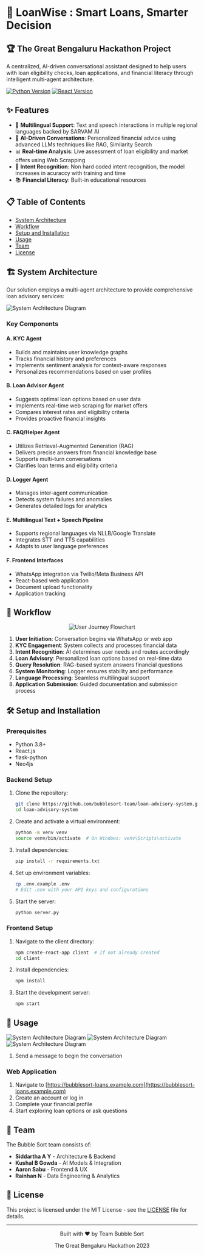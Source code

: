 # 🚀 LoanWise : Smart Loans, Smarter Decision

## 🏆 The Great Bengaluru Hackathon Project

A centralized, AI-driven conversational assistant designed to help users with loan eligibility checks, loan applications, and financial literacy through intelligent multi-agent architecture.

[![Python Version](https://img.shields.io/badge/python-3.8+-blue.svg)](https://www.python.org/downloads/)
[![React Version](https://img.shields.io/badge/react-18.0+-61DAFB.svg?logo=react)](https://reactjs.org/)

## ✨ Features

- 💬 **Multilingual Support**: Text and speech interactions in multiple regional languages backed by SARVAM AI
- 🤖 **AI-Driven Conversations**: Personalized financial advice using advanced LLMs techniques like RAG, Similarity Search
- 📊 **Real-time Analysis**: Live assessment of loan eligibility and market offers using Web Scrapping
- 🔐 **Intent Recognition**: Non hard coded intent recognition, the model increases in acuraccy with training and time
- 📚 **Financial Literacy**: Built-in educational resources

## 📋 Table of Contents

- [System Architecture](#-system-architecture)
- [Workflow](#-workflow)
- [Setup and Installation](#-setup-and-installation)
- [Usage](#-usage)
- [Team](#-team)
- [License](#-license)

## 🏗 System Architecture

Our solution employs a multi-agent architecture to provide comprehensive loan advisory services:

![System Architecture Diagram](/architecture.jpeg)

### Key Components

#### A. KYC Agent
- Builds and maintains user knowledge graphs
- Tracks financial history and preferences
- Implements sentiment analysis for context-aware responses
- Personalizes recommendations based on user profiles

#### B. Loan Advisor Agent
- Suggests optimal loan options based on user data
- Implements real-time web scraping for market offers
- Compares interest rates and eligibility criteria
- Provides proactive financial insights

#### C. FAQ/Helper Agent
- Utilizes Retrieval-Augmented Generation (RAG)
- Delivers precise answers from financial knowledge base
- Supports multi-turn conversations
- Clarifies loan terms and eligibility criteria

#### D. Logger Agent
- Manages inter-agent communication
- Detects system failures and anomalies
- Generates detailed logs for analytics

#### E. Multilingual Text + Speech Pipeline
- Supports regional languages via NLLB/Google Translate
- Integrates STT and TTS capabilities
- Adapts to user language preferences

#### F. Frontend Interfaces
- WhatsApp integration via Twilio/Meta Business API
- React-based web application
- Document upload functionality
- Application tracking

## 🔄 Workflow

<div align="center">
  <img src="https://via.placeholder.com/700x400" alt="User Journey Flowchart">
</div>

1. **User Initiation**: Conversation begins via WhatsApp or web app
2. **KYC Engagement**: System collects and processes financial data
3. **Intent Recognition**: AI determines user needs and routes accordingly
4. **Loan Advisory**: Personalized loan options based on real-time data
5. **Query Resolution**: RAG-based system answers financial questions
6. **System Monitoring**: Logger ensures stability and performance
7. **Language Processing**: Seamless multilingual support
8. **Application Submission**: Guided documentation and submission process

## 🛠 Setup and Installation

### Prerequisites

- Python 3.8+
- React.js
- flask-python
- Neo4js

### Backend Setup

1. Clone the repository:
   ```bash
   git clone https://github.com/bubblesort-team/loan-advisory-system.git
   cd loan-advisory-system
   ```

2. Create and activate a virtual environment:
   ```bash
   python -m venv venv
   source venv/bin/activate  # On Windows: venv\Scripts\activate
   ```

3. Install dependencies:
   ```bash
   pip install -r requirements.txt
   ```

4. Set up environment variables:
   ```bash
   cp .env.example .env
   # Edit .env with your API keys and configurations
   ```

5. Start the server:
   ```bash
   python server.py
   ```

### Frontend Setup

1. Navigate to the client directory:
   ```bash
   npm create-react-app client  # If not already created
   cd client
   ```

2. Install dependencies:
   ```bash
   npm install
   ```

3. Start the development server:
   ```bash
   npm start
   ```

## 📱 Usage

![System Architecture Diagram](/1.jpeg)
![System Architecture Diagram](/2.jpeg)
![System Architecture Diagram](/3.jpeg)


1. Send a message to begin the conversation

### Web Application

1. Navigate to [https://bubblesort-loans.example.com](https://bubblesort-loans.example.com)
2. Create an account or log in
3. Complete your financial profile
4. Start exploring loan options or ask questions

## 👥 Team

The Bubble Sort team consists of:

- **Siddartha A Y** - Architecture & Backend
- **Kushal B Gowda** - AI Models & Integration
- **Aaron Sabu** - Frontend & UX
- **Rainhan N** - Data Engineering & Analytics

## 📄 License

This project is licensed under the MIT License - see the [LICENSE](LICENSE) file for details.

---

<div align="center">
  <p>Built with ❤️ by Team Bubble Sort</p>
  <p>The Great Bengaluru Hackathon 2023</p>
</div>
